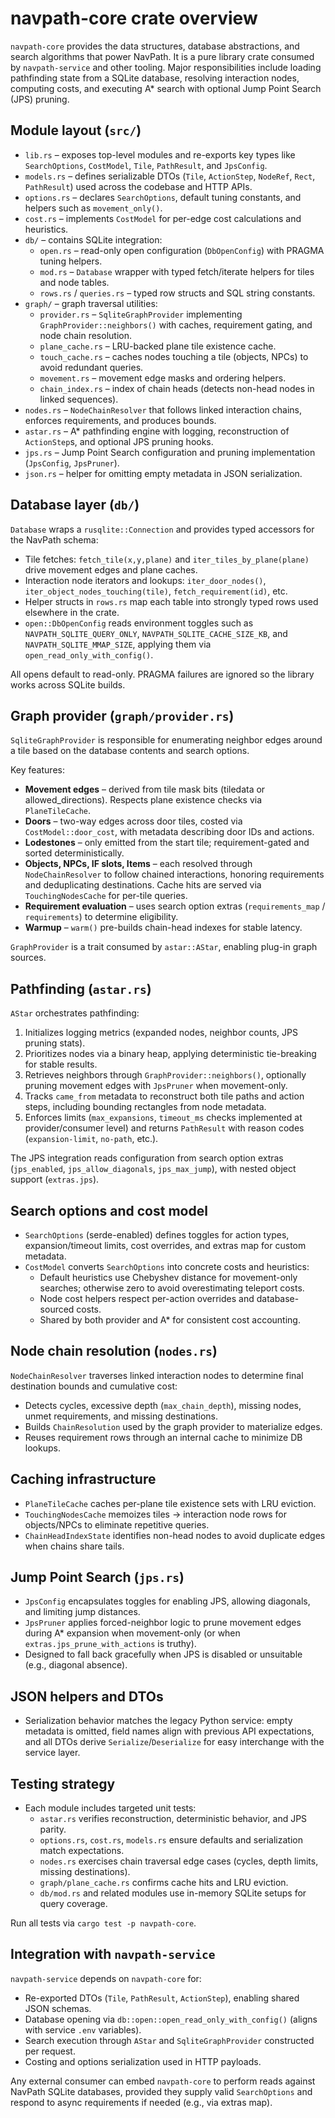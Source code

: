 # navpath-core crate overview

`navpath-core` provides the data structures, database abstractions, and search algorithms that power NavPath. It is a pure library crate consumed by `navpath-service` and other tooling. Major responsibilities include loading pathfinding state from a SQLite database, resolving interaction nodes, computing costs, and executing A* search with optional Jump Point Search (JPS) pruning.

## Module layout (`src/`)

- `lib.rs` – exposes top-level modules and re-exports key types like `SearchOptions`, `CostModel`, `Tile`, `PathResult`, and `JpsConfig`.
- `models.rs` – defines serializable DTOs (`Tile`, `ActionStep`, `NodeRef`, `Rect`, `PathResult`) used across the codebase and HTTP APIs.
- `options.rs` – declares `SearchOptions`, default tuning constants, and helpers such as `movement_only()`.
- `cost.rs` – implements `CostModel` for per-edge cost calculations and heuristics.
- `db/` – contains SQLite integration:
  - `open.rs` – read-only open configuration (`DbOpenConfig`) with PRAGMA tuning helpers.
  - `mod.rs` – `Database` wrapper with typed fetch/iterate helpers for tiles and node tables.
  - `rows.rs` / `queries.rs` – typed row structs and SQL string constants.
- `graph/` – graph traversal utilities:
  - `provider.rs` – `SqliteGraphProvider` implementing `GraphProvider::neighbors()` with caches, requirement gating, and node chain resolution.
  - `plane_cache.rs` – LRU-backed plane tile existence cache.
  - `touch_cache.rs` – caches nodes touching a tile (objects, NPCs) to avoid redundant queries.
  - `movement.rs` – movement edge masks and ordering helpers.
  - `chain_index.rs` – index of chain heads (detects non-head nodes in linked sequences).
- `nodes.rs` – `NodeChainResolver` that follows linked interaction chains, enforces requirements, and produces bounds.
- `astar.rs` – A* pathfinding engine with logging, reconstruction of `ActionStep`s, and optional JPS pruning hooks.
- `jps.rs` – Jump Point Search configuration and pruning implementation (`JpsConfig`, `JpsPruner`).
- `json.rs` – helper for omitting empty metadata in JSON serialization.

## Database layer (`db/`)

`Database` wraps a `rusqlite::Connection` and provides typed accessors for the NavPath schema:

- Tile fetches: `fetch_tile(x,y,plane)` and `iter_tiles_by_plane(plane)` drive movement edges and plane caches.
- Interaction node iterators and lookups: `iter_door_nodes()`, `iter_object_nodes_touching(tile)`, `fetch_requirement(id)`, etc.
- Helper structs in `rows.rs` map each table into strongly typed rows used elsewhere in the crate.
- `open::DbOpenConfig` reads environment toggles such as `NAVPATH_SQLITE_QUERY_ONLY`, `NAVPATH_SQLITE_CACHE_SIZE_KB`, and `NAVPATH_SQLITE_MMAP_SIZE`, applying them via `open_read_only_with_config()`.

All opens default to read-only. PRAGMA failures are ignored so the library works across SQLite builds.

## Graph provider (`graph/provider.rs`)

`SqliteGraphProvider` is responsible for enumerating neighbor edges around a tile based on the database contents and search options.

Key features:

- **Movement edges** – derived from tile mask bits (tiledata or allowed_directions). Respects plane existence checks via `PlaneTileCache`.
- **Doors** – two-way edges across door tiles, costed via `CostModel::door_cost`, with metadata describing door IDs and actions.
- **Lodestones** – only emitted from the start tile; requirement-gated and sorted deterministically.
- **Objects, NPCs, IF slots, Items** – each resolved through `NodeChainResolver` to follow chained interactions, honoring requirements and deduplicating destinations. Cache hits are served via `TouchingNodesCache` for per-tile queries.
- **Requirement evaluation** – uses search option extras (`requirements_map` / `requirements`) to determine eligibility.
- **Warmup** – `warm()` pre-builds chain-head indexes for stable latency.

`GraphProvider` is a trait consumed by `astar::AStar`, enabling plug-in graph sources.

## Pathfinding (`astar.rs`)

`AStar` orchestrates pathfinding:

1. Initializes logging metrics (expanded nodes, neighbor counts, JPS pruning stats).
2. Prioritizes nodes via a binary heap, applying deterministic tie-breaking for stable results.
3. Retrieves neighbors through `GraphProvider::neighbors()`, optionally pruning movement edges with `JpsPruner` when movement-only.
4. Tracks `came_from` metadata to reconstruct both tile paths and action steps, including bounding rectangles from node metadata.
5. Enforces limits (`max_expansions`, `timeout_ms` checks implemented at provider/consumer level) and returns `PathResult` with reason codes (`expansion-limit`, `no-path`, etc.).

The JPS integration reads configuration from search option extras (`jps_enabled`, `jps_allow_diagonals`, `jps_max_jump`), with nested object support (`extras.jps`).

## Search options and cost model

- `SearchOptions` (serde-enabled) defines toggles for action types, expansion/timeout limits, cost overrides, and extras map for custom metadata.
- `CostModel` converts `SearchOptions` into concrete costs and heuristics:
  - Default heuristics use Chebyshev distance for movement-only searches; otherwise zero to avoid overestimating teleport costs.
  - Node cost helpers respect per-action overrides and database-sourced costs.
  - Shared by both provider and A* for consistent cost accounting.

## Node chain resolution (`nodes.rs`)

`NodeChainResolver` traverses linked interaction nodes to determine final destination bounds and cumulative cost:

- Detects cycles, excessive depth (`max_chain_depth`), missing nodes, unmet requirements, and missing destinations.
- Builds `ChainResolution` used by the graph provider to materialize edges.
- Reuses requirement rows through an internal cache to minimize DB lookups.

## Caching infrastructure

- `PlaneTileCache` caches per-plane tile existence sets with LRU eviction.
- `TouchingNodesCache` memoizes tiles → interaction node rows for objects/NPCs to eliminate repetitive queries.
- `ChainHeadIndexState` identifies non-head nodes to avoid duplicate edges when chains share tails.

## Jump Point Search (`jps.rs`)

- `JpsConfig` encapsulates toggles for enabling JPS, allowing diagonals, and limiting jump distances.
- `JpsPruner` applies forced-neighbor logic to prune movement edges during A* expansion when movement-only (or when `extras.jps_prune_with_actions` is truthy).
- Designed to fall back gracefully when JPS is disabled or unsuitable (e.g., diagonal absence).

## JSON helpers and DTOs

- Serialization behavior matches the legacy Python service: empty metadata is omitted, field names align with previous API expectations, and all DTOs derive `Serialize`/`Deserialize` for easy interchange with the service layer.

## Testing strategy

- Each module includes targeted unit tests:
  - `astar.rs` verifies reconstruction, deterministic behavior, and JPS parity.
  - `options.rs`, `cost.rs`, `models.rs` ensure defaults and serialization match expectations.
  - `nodes.rs` exercises chain traversal edge cases (cycles, depth limits, missing destinations).
  - `graph/plane_cache.rs` confirms cache hits and LRU eviction.
  - `db/mod.rs` and related modules use in-memory SQLite setups for query coverage.

Run all tests via `cargo test -p navpath-core`.

## Integration with `navpath-service`

`navpath-service` depends on `navpath-core` for:

- Re-exported DTOs (`Tile`, `PathResult`, `ActionStep`), enabling shared JSON schemas.
- Database opening via `db::open::open_read_only_with_config()` (aligns with service `.env` variables).
- Search execution through `AStar` and `SqliteGraphProvider` constructed per request.
- Costing and options serialization used in HTTP payloads.

Any external consumer can embed `navpath-core` to perform reads against NavPath SQLite databases, provided they supply valid `SearchOptions` and respond to async requirements if needed (e.g., via extras map).
